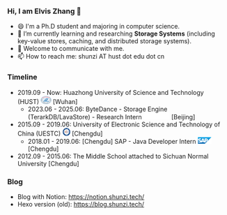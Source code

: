 ### Hi, I am Elvis Zhang 👋
- 😄 I'm a Ph.D student and majoring in computer science.
- 🌱 I’m currently learning and researching **Storage Systems** (including key-value stores, caching, and distributed storage systems).
- 💬 Welcome to communicate with me.
- 📫 How to reach me: shunzi AT hust dot edu dot cn

### Timeline
- 2019.09 - Now: Huazhong University of Science and Technology (HUST) <img src="pic/Huazhong_University_of_Science_&_Technology_logo.svg.png" width=24 height=18 /> [Wuhan] 
  - 2023.06 - 2025.06: ByteDance - Storage Engine (TerarkDB/LavaStore) - Research Intern <img src="pic/bytedance.png" width=60 height=15 /> [Beijing]
- 2015.09 - 2019.06: University of Electronic Science and Technology of China (UESTC) <img src="pic/UESTC_xiaohui.png" width=18 height=18 /> [Chengdu]
  - 2018.01 - 2019.06: [Chengdu] SAP - Java Developer Intern <img src="pic/SAP_2011_logo.svg.png" width=31 height=15 /> [Chengdu]
- 2012.09 - 2015.06: The Middle School attached to Sichuan Normal University [Chengdu]

### Blog
- Blog with Notion: https://notion.shunzi.tech/
- Hexo version (old): https://blog.shunzi.tech/

<!--
[![Anurag's github stats](https://github-readme-stats.vercel.app/api?username=zjs1224522500&show_icons=true&theme=radical)](https://github.com/zjs1224522500/zjs1224522500)
-->

<!-- [![Top Langs](https://github-readme-stats.vercel.app/api/top-langs/?username=zjs1224522500&layout=compact&langs_count=8&theme=radical)](https://github.com/zjs1224522500/zjs1224522500) -->


<!--
**zjs1224522500/zjs1224522500** is a ✨ _special_ ✨ repository because its `README.md` (this file) appears on your GitHub profile.

Here are some ideas to get you started:

- 🔭 I’m currently working on ...
- 👯 I’m looking to collaborate on ...
- 🤔 I’m looking for help with ...
- 💬 Ask me about ...
- 📫 How to reach me: ...
- 😄 Pronouns: ...
- ⚡ Fun fact: ...
-->
